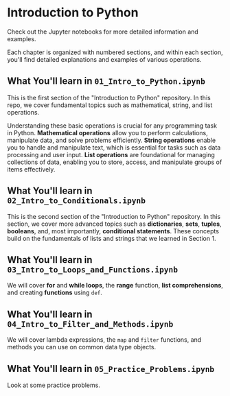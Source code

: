 
# Introduction to Python

Check out the Jupyter notebooks for more detailed information and examples.

Each chapter is organized with numbered sections, and within each section, you'll find detailed explanations and examples of various operations.

## What You'll learn in `01_Intro_to_Python.ipynb`

This is the first section of the "Introduction to Python" repository. In this repo, we cover fundamental topics such as mathematical, string, and list operations. 

Understanding these basic operations is crucial for any programming task in Python. **Mathematical operations** allow you to perform calculations, manipulate data, and solve problems efficiently. **String operations** enable you to handle and manipulate text, which is essential for tasks such as data processing and user input. **List operations** are foundational for managing collections of data, enabling you to store, access, and manipulate groups of items effectively.

## What You'll learn in `02_Intro_to_Conditionals.ipynb`

This is the second section of the "Introduction to Python" repository. In this section, we cover more advanced topics such as **dictionaries**, **sets**, **tuples**, **booleans**, and, most importantly, **conditional statements**. These concepts build on the fundamentals of lists and strings that we learned in Section 1.

## What You'll learn in `03_Intro_to_Loops_and_Functions.ipynb`

We will cover **for** and **while loops**, the **range** function, **list comprehensions**, and creating **functions** using `def`.

## What You'll learn in `04_Intro_to_Filter_and_Methods.ipynb`

We will cover lambda expressions, the `map` and `filter` functions, and methods you can use on common data type objects.

## What You'll learn in `05_Practice_Problems.ipynb`

Look at some practice problems.
